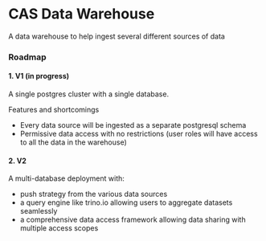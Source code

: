 # CAS Data Warehouse

A data warehouse to help ingest several different sources of data


### Roadmap

#### 1. V1 (in progress)

A single postgres cluster with a single database.

Features and shortcomings
- Every data source will be ingested as a separate postgresql schema
- Permissive data access with no restrictions (user roles will have access to all the data in the warehouse)



#### 2. V2

A multi-database deployment with:
- push strategy from the various data sources
- a query engine like trino.io allowing users to aggregate datasets seamlessly
- a comprehensive data access framework allowing data sharing with multiple access scopes
